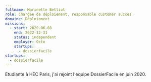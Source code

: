 ```yaml
---
fullname: Marinette Bettiol
role: Chargée de déploiement, responsable customer succes
domaine: Déploiement
missions:
  - start: 2020-06-08
    end: 2022-12-31
    status: independent
    employer: Octo
    startups:
      - dossierfacile
startups:
  - dossierfacile
---
```


Etudiante à HEC Paris, j'ai rejoint l'équipe DossierFacile en juin 2020.
